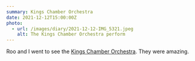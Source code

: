 ```yaml
---
summary: Kings Chamber Orchestra
date: 2021-12-12T15:00:00Z
photo:
  - url: /images/diary/2021-12-12-IMG_5321.jpeg
    alt: The Kings Chamber Orchestra perform
---
```

Roo and I went to see the [Kings Chamber Orchestra](https://www.kco.cool/). They were amazing.